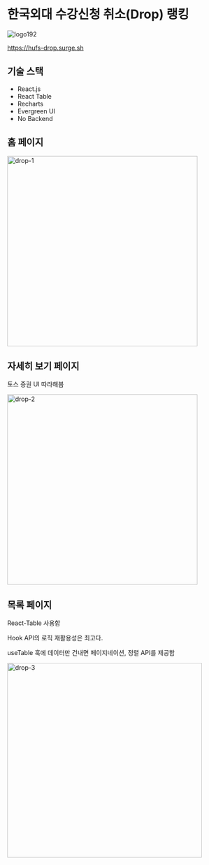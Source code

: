# 한국외대 수강신청 취소(Drop) 랭킹

![logo192](https://user-images.githubusercontent.com/22253556/112938847-65c3fe80-9165-11eb-8d3b-138da4fc1c6a.png)

https://hufs-drop.surge.sh

## 기술 스택

- React.js
- React Table
- Recharts
- Evergreen UI
- No Backend

## 홈 페이지

<img width="435" alt="drop-1" src="https://user-images.githubusercontent.com/22253556/112938174-1a5d2080-9164-11eb-8954-6b550986464b.png">

## 자세히 보기 페이지

토스 증권 UI 따라해봄

<img width="435" alt="drop-2" src="https://user-images.githubusercontent.com/22253556/112938175-1af5b700-9164-11eb-86ad-44d8174d013c.png">

## 목록 페이지

React-Table 사용함

Hook API의 로직 재활용성은 최고다.

useTable 훅에 데이터만 건내면 페이지네이션, 정렬 API를 제공함

<img width="445" alt="drop-3" src="https://user-images.githubusercontent.com/22253556/112938171-192bf380-9164-11eb-937c-ff0296e63f74.png">
